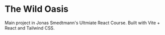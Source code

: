 # The Wild Oasis

Main project in Jonas Smedtmann's Ultmiate React Course. Built with Vite + React and Tailwind CSS.
